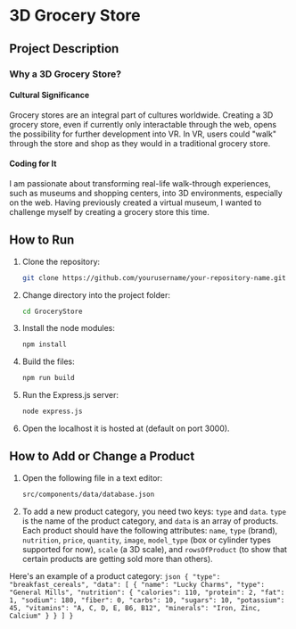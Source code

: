 # 3D Grocery Store 

## Project Description

### Why a 3D Grocery Store?

#### Cultural Significance
Grocery stores are an integral part of cultures worldwide. Creating a 3D grocery store, even if currently only interactable through the web, opens the possibility for further development into VR. In VR, users could "walk" through the store and shop as they would in a traditional grocery store.

#### Coding for It
I am passionate about transforming real-life walk-through experiences, such as museums and shopping centers, into 3D environments, especially on the web. Having previously created a virtual museum, I wanted to challenge myself by creating a grocery store this time.

## How to Run

1. Clone the repository:
    ```sh
    git clone https://github.com/yourusername/your-repository-name.git
    ```

2. Change directory into the project folder:
    ```sh
    cd GroceryStore
    ```

3. Install the node modules:
    ```sh
    npm install
    ```

4. Build the files:
    ```sh
    npm run build
    ```

5. Run the Express.js server:
    ```sh
    node express.js
    ```

6. Open the localhost it is hosted at (default on port 3000).

## How to Add or Change a Product

1. Open the following file in a text editor:
    ```sh
    src/components/data/database.json
    ```

2. To add a new product category, you need two keys: `type` and `data`. `type` is the name of the product category, and `data` is an array of products. Each product should have the following attributes: `name`, `type` (brand), `nutrition`, `price`, `quantity`, `image`, `model_type` (box or cylinder types supported for now), `scale` (a 3D scale), and `rowsOfProduct` (to show that certain products are getting sold more than others).

Here's an example of a product category:
    ```
    json
    {
        "type": "breakfast_cereals",
        "data": [
            {
                "name": "Lucky Charms",
                "type": "General Mills",
                "nutrition": {
                    "calories": 110,
                    "protein": 2,
                    "fat": 1,
                    "sodium": 180,
                    "fiber": 0,
                    "carbs": 10,
                    "sugars": 10,
                    "potassium": 45,
                    "vitamins": "A, C, D, E, B6, B12",
                    "minerals": "Iron, Zinc, Calcium"
                }
            }
        ]
    }
    ```
